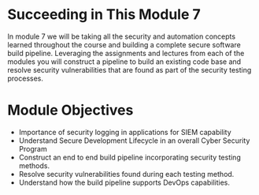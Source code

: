# Succeeding in This Module 7

In module 7 we will be taking all the security and automation concepts learned throughout the course and building a complete secure software build pipeline.  Leveraging the assignments and lectures from each of the modules you will construct a pipeline to build an existing code base and resolve security vulnerabilities that are found as part of the security testing processes.  

# Module Objectives

- Importance of security logging in applications for SIEM capability
- Understand Secure Development Lifecycle in an overall Cyber Security Program
- Construct an end to end build pipeline incorporating security testing methods.
- Resolve security vulnerabilities found during each testing method.
- Understand how the build pipeline supports DevOps capabilities.



